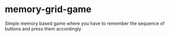 # memory-grid-game
Simple memory based game where you have to remember the sequence of buttons and press them accordingly 
